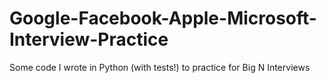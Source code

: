 # Google-Facebook-Apple-Microsoft-Interview-Practice
Some code I wrote in Python (with tests!) to practice for Big N Interviews
